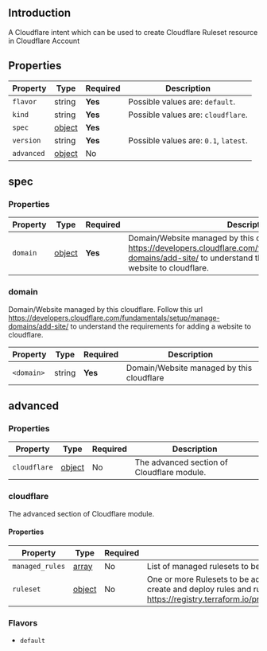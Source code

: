 ## Introduction

A Cloudflare intent which can be used to create Cloudflare Ruleset resource in Cloudflare Account

## Properties

| Property   | Type                | Required | Description                           |
|------------|---------------------|----------|---------------------------------------|
| `flavor`   | string              | **Yes**  | Possible values are: `default`.       |
| `kind`     | string              | **Yes**  | Possible values are: `cloudflare`.    |
| `spec`     | [object](#spec)     | **Yes**  |                                       |
| `version`  | string              | **Yes**  | Possible values are: `0.1`, `latest`. |
| `advanced` | [object](#advanced) | No       |                                       |

## spec

### Properties

| Property                 | Type                              | Required | Description                                                                                                                                                                                                                                                               |
|--------------------------|-----------------------------------|----------|---------------------------------------------------------------------------------------------------------------------------------------------------------------------------------------------------------------------------------------------------------------------------|
| `domain`                | [object](#domain)                | **Yes**  | Domain/Website managed by this cloudflare. Follow this url <https://developers.cloudflare.com/fundamentals/setup/manage-domains/add-site/> to understand the requirements for adding a website to cloudflare. |

### domain

 Domain/Website managed by this cloudflare. Follow this url <https://developers.cloudflare.com/fundamentals/setup/manage-domains/add-site/> to understand the requirements for adding a website to cloudflare.

| Property | Type | Required | Description |
|----------|------|----------|-------------|
| `<domain>` | string | **Yes** | Domain/Website managed by this cloudflare |

## advanced

### Properties

| Property     | Type                  | Required | Description                                                                                                                                                                                      |
|--------------|-----------------------|----------|--------------------------------------------------------------------------------------------------------------------------------------------------------------------------------------------------|
| `cloudflare` | [object](#cloudflare) | No       | The advanced section of Cloudflare module. |

### cloudflare

The advanced section of Cloudflare module.

#### Properties

| Property                  | Type                               | Required | Description                                                                                                                                                                            |
|---------------------------|------------------------------------|----------|----------------------------------------------------------------------------------------------------------------------------------------------------------------------------------------|
| `managed_rules`  | [array](#managed_rules)  | No       | List of managed rulesets to be added.                                                                                                                                            |
| `ruleset` | [object](#ruleset) | No       | One or more Rulesets to be added to cloudflare. The Cloudflare Ruleset Engine allows you to create and deploy rules and rulesets. Please check this url for supported attributes - <https://registry.terraform.io/providers/cloudflare/cloudflare/latest/docs/resources/ruleset#schema>. |

### Flavors

* `default`
